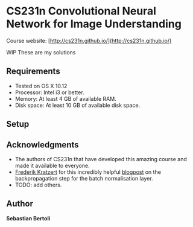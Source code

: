 # CS231n Convolutional Neural Network for Image Understanding

Course website: [http://cs231n.github.io/](http://cs231n.github.io/)

WIP These are my solutions

## Requirements

- Tested on OS X 10.12
- Processor: Intel i3 or better. 
- Memory: At least 4 GB of available RAM.
- Disk space: At least 10 GB of available disk space. 

## Setup

## Acknowledgments

- The authors of CS231n that have developed this amazing course and made it available to everyone.
- [Frederik Kratzert](https://github.com/kratzert) for this incredibly helpful 
  [blogpost](https://kratzert.github.io/2016/02/12/understanding-the-gradient-flow-through-the-batch-normalization-layer.html)
  on the backpropagation step for the batch normalisation layer.
- TODO: add others.

## Author
**Sebastian Bertoli**
